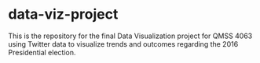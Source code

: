 # data-viz-project
This is the repository for the final Data Visualization project for QMSS 4063 using Twitter data to visualize trends and outcomes regarding the 2016 Presidential election.
